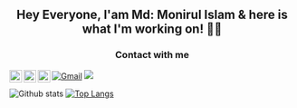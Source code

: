 <h2 align="center"> <strong> Hey Everyone, I'am Md: Monirul Islam & here is what I'm working on! 👨‍💻</strong> </h2>
<div >
  <h3 align ="center" > <strong> Contact with me  </strong> </h3>
 
 
 

<a href="https://github.com/monirul2021">
  <img align="left" alt="Abhishek's LinkedIN" width="22px" src="https://raw.githubusercontent.com/peterthehan/peterthehan/master/assets/github.svg" />
</a>
<a href="https://www.linkedin.com/in/yeazin/">
  <img align="left" alt="Abhishek's LinkedIN" width="22px" src="https://raw.githubusercontent.com/peterthehan/peterthehan/master/assets/linkedin.svg" />
</a>
<a href="https://www.facebook.com/">
  <img align="left" alt="Abhishek's LinkedIN" width="22px" src="https://raw.githubusercontent.com/peterthehan/peterthehan/master/assets/facebook.svg" />
</a>
 


[![Gmail](https://img.shields.io/badge/%20-Send%20Mail-black?color=14171A&labelColor=ef5350&logo=gmail&logoColor=ffffff)](mailto:monirulislam4103@gmail.com)
![](https://komarev.com/ghpvc/?username=monirul2021&color=brightgreen)


![Github stats](https://github-readme-stats.vercel.app/api?username=monirul2021&theme=radical&show_icons=true&count_private=true&hide=issues)
[![Top Langs](https://github-readme-stats.vercel.app/api/top-langs/?username=monirul2021&theme=radical&layout=compact)](https://github.com/monirul2021)
</div>
